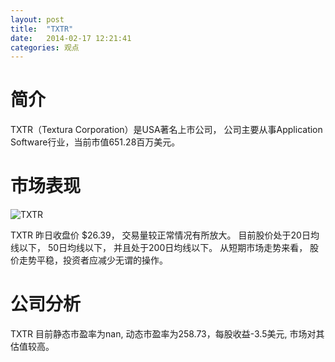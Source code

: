 ```yaml
---
layout: post
title:  "TXTR"
date:   2014-02-17 12:21:41
categories: 观点
---
```


# 简介
TXTR（Textura Corporation）是USA著名上市公司，
公司主要从事Application Software行业，当前市值651.28百万美元。

# 市场表现

![TXTR](http://finviz.com/chart.ashx?t=TXTR&ty=c&ta=1&p=d&s=l)

TXTR 昨日收盘价 $26.39，
交易量较正常情况有所放大。
目前股价处于20日均线以下，
50日均线以下，
并且处于200日均线以下。
从短期市场走势来看，
股价走势平稳，投资者应减少无谓的操作。

# 公司分析
TXTR 目前静态市盈率为nan, 动态市盈率为258.73，每股收益-3.5美元,
市场对其估值较高。
